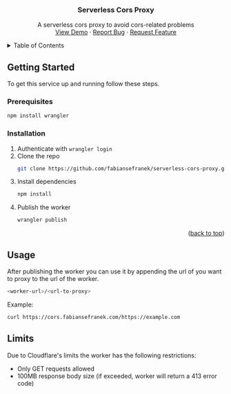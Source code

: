 <a name="readme-top"></a>

<br />
<div align="center">
  <a href="https://github.com/fabiansefranek/serverless-cors-proxy">
  </a>

  <h3 align="center">Serverless Cors Proxy</h3>

  <p align="center">
    A serverless cors proxy to avoid cors-related problems 
    <br>
    <a href="https://cors.fabiansefranek.com/https://example.com">View Demo</a>
    ·
    <a href="https://github.com/fabiansefranek/serverless-cors-proxy/issues">Report Bug</a>
    ·
    <a href="https://github.com/fabiansefranek/serverless-cors-proxy/issues">Request Feature</a>
  </p>
</div>

<!-- TABLE OF CONTENTS -->
<details>
  <summary>Table of Contents</summary>
  <ol>
    <li>
      <a href="#getting-started">Getting Started</a>
      <ul>
        <li><a href="#prerequisites">Prerequisites</a></li>
        <li><a href="#installation">Installation</a></li>
      </ul>
    </li>
    <li><a href="#usage">Usage</a></li>
    <li><a href="#limits">Limits</a></li>
  </ol>
</details>

<!-- GETTING STARTED -->

## Getting Started

To get this service up and running follow these steps.

### Prerequisites

```sh
npm install wrangler
```

### Installation

1. Authenticate with `wrangler login`
2. Clone the repo
   ```sh
   git clone https://github.com/fabiansefranek/serverless-cors-proxy.git
   ```
3. Install dependencies
   ```sh
   npm install
   ```
4. Publish the worker
   ```sh
   wrangler publish
   ```

<p align="right">(<a href="#readme-top">back to top</a>)</p>

## Usage

After publishing the worker you can use it by appending the url of you want to proxy to the url of the worker.

```sh
<worker-url>/<url-to-proxy>
```

Example:

```sh
curl https://cors.fabiansefranek.com/https://example.com
```

## Limits

Due to Cloudflare's limits the worker has the following restrictions:

- Only GET requests allowed
- 100MB response body size (if exceeded, worker will return a 413 error code)
